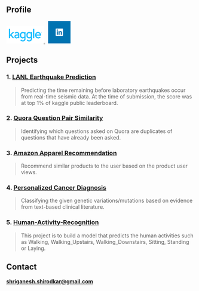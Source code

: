 

## Profile

<a href="https://www.kaggle.com/shriganesh" target = "_blank">
<img src="kaggle.png" width="100" title="Kaggle">
</a>
&nbsp;
<a href="https://www.linkedin.com/in/shriganesh-shirodkar-8247b771/" target="_blank">
<img src="Linkedin.png" width="60" title="LinkedIn">
</a>


## Projects

### 1. [LANL Earthquake Prediction](https://shriganeshshirodkar.github.io/Earthquake-Prediction)
   > Predicting the time remaining before laboratory earthquakes occur from real-time seismic data. At the time of submission, the           score was at top 1% of kaggle public leaderboard.
    
### 2. [Quora Question Pair Similarity](https://github.com/ShriganeshShirodkar/Quora-Question-Pair-Similarity)
   >Identifying which questions asked on Quora are duplicates of questions that have already been asked.
        
### 3. [Amazon Apparel Recommendation](https://github.com/ShriganeshShirodkar/Amazon-Apparel-Recommendation)
   >  Recommend similar products to the user based on the product user views.
        
### 4. [Personalized Cancer Diagnosis](https://github.com/ShriganeshShirodkar/Personalized-Cancer-Diagnosis)
   > Classifying the given genetic variations/mutations based on evidence from text-based clinical literature.
        
### 5. [Human-Activity-Recognition](https://github.com/ShriganeshShirodkar/Human-Activity-Recognition)
   > This project is to build a model that predicts the human activities such as Walking, Walking_Upstairs, Walking_Downstairs, Sitting,     Standing or Laying.


## Contact 

**shriganesh.shirodkar@gmail.com**
